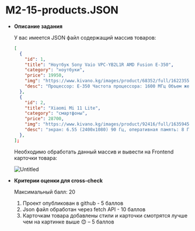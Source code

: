 # M2-15-products.JSON
- **Описание задания**
    
    У вас имеется JSON файл содержащий массив товаров:
    
    ```json
    [
      {
        "id": 1,
        "title": "Ноутбук Sony Vaio VPC-YB2L1R AMD Fusion E-350",
        "category": "ноутбуки",
        "price": 19950,
        "img": "https://www.kivano.kg/images/product/68352/full/1622355077_67139000.png",
        "desc": "Процессор: E-350 Частота процессора: 1600 МГц Объем жесткого диска: 320 ГБ Диагональ экрана: 11.6, Видеокарта: ATI Radeon HD 6310M Вес: 1.46 кг Оптический привод: DVD нет Bluetooth: есть Wi-Fi: есть",
      },
      {
        "id": 2,
        "title": "Xiaomi Mi 11 Lite",
        "category": "смартфоны",
        "price": 28700,
        "img": "https://www.kivano.kg/images/product/92416/full/1635945551_75038600.jpg",
        "desc": "экран: 6.55 (2400x1080) 90 Гц, оперативная память: 8 ГБ, память: 128 ГБ, слот для карты памяти, 3 камеры: 64 МП, 8 МП, 5 МП, аккумулятор: 4250 мА·ч, процессор: Qualcomm Snapdragon 780G, SIM-карты: 2 (nano SIM), операционная система: Android 11, беспроводные интерфейсы: NFC, Wi-Fi, Bluetooth 5.1, интернет: 5G, 4G LTE, вес: 159 г",
      },
    ];
    ```
    
    Необходимо обработать данный массив и вывести на Frontend карточки товара:
    
    ![Untitled](https://s3-us-west-2.amazonaws.com/secure.notion-static.com/38aa8651-634f-493e-801c-0ccdc137fdd1/Untitled.png)
    
- **Критерии оценки для cross-check**
    
    Максимальный балл: 20
    
    1. Проект опубликован в github - 5 баллов
    2. Json файл обработан через fetch API - 10 баллов
    3. Карточкам товара добавлены стили и карточки смотрятся лучше чем на картинке выше 😊 – 5 баллов
